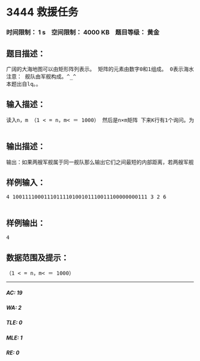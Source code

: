 # 3444 救援任务   
### 时间限制： 1 s&nbsp;&nbsp;&nbsp;&nbsp;空间限制： 4000 KB&nbsp;&nbsp;&nbsp;&nbsp;题目等级： 黄金  
## 题目描述：  

<pre>
广阔的大海地图可以由矩形阵列表示。 矩阵的元素由数字0和1组成。 0表示海水。 数字1代表军舰。 同一舰队的定义为沿军舰数字上下左右还是军舰数字1则为同一舰队。 求给定矩形阵列的舰队个数。如:矩阵 0111100011 1011110100 1011100111 0000000011 有4个舰队。 其中有艘军舰发生故障，负责救援的人员从固定的救援军舰赶往故障处。处于安全考虑，救援人员只能通过舰队内部到达故障点。   
注意： 舰队由军舰构成。^_^   
本题出自lq。。
</pre>
  
  
## 输入描述：  

<pre>
读入n，m （1 < = n，m< ＝ 1000） 然后是n×m矩阵 下来K行有1个询问。为X1,Y1,X2,Y2代表两艘军舰的海上坐标。   

</pre>
  
  
## 输出描述：  

<pre>
输出：如果两艘军舰属于同一舰队那么输出它们之间最短的内部距离，若两艘军舰不属于同一舰队，那么请输出"Impossible". 
</pre>
  
  
## 样例输入：  

<pre>
4 1001111000111011110100101110011100000000111 3 2 6  

</pre>
  
  
## 样例输出：  

<pre>
4
</pre>
  
  
## 数据范围及提示：  

<pre>
（1 < = n，m< ＝ 1000）
</pre>
  
  
***  

##### AC: 19  
##### WA: 2  
##### TLE: 0  
##### MLE: 1  
##### RE: 0  
